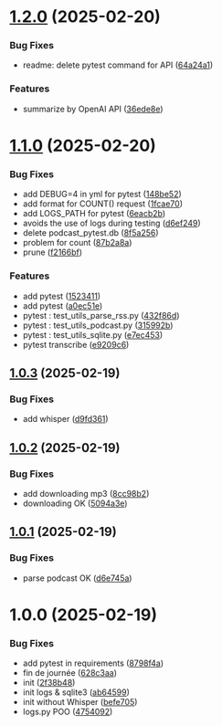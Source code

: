 # [1.2.0](https://github.com/ChristianPRO1982/watch-podcast-download/compare/v1.1.0...v1.2.0) (2025-02-20)


### Bug Fixes

* readme: delete pytest command for API ([64a24a1](https://github.com/ChristianPRO1982/watch-podcast-download/commit/64a24a12521da0cf5a6f85eeb5641c078f6b49f4))


### Features

* summarize by OpenAI API ([36ede8e](https://github.com/ChristianPRO1982/watch-podcast-download/commit/36ede8e2eea1b7183dfb3dae286fff3126db512a))

# [1.1.0](https://github.com/ChristianPRO1982/watch-podcast-download/compare/v1.0.3...v1.1.0) (2025-02-20)


### Bug Fixes

* add DEBUG=4 in yml for pytest ([148be52](https://github.com/ChristianPRO1982/watch-podcast-download/commit/148be5274e6cf7f2b3e683942b8398100316f46b))
* add format for COUNT() request ([1fcae70](https://github.com/ChristianPRO1982/watch-podcast-download/commit/1fcae707f608823f4150659f0f0c328bb4146940))
* add LOGS_PATH for pytest ([6eacb2b](https://github.com/ChristianPRO1982/watch-podcast-download/commit/6eacb2b258636b095091b5136cbf905d03c314d0))
* avoids the use of logs during testing ([d6ef249](https://github.com/ChristianPRO1982/watch-podcast-download/commit/d6ef2494d423d65d0315bb49b392533e360e1201))
* delete podcast_pytest.db ([8f5a256](https://github.com/ChristianPRO1982/watch-podcast-download/commit/8f5a256af227feeaa1bb373456209224973be8d1))
* problem for count ([87b2a8a](https://github.com/ChristianPRO1982/watch-podcast-download/commit/87b2a8a1f2ff364333611a95f392e796fe8d59e1))
* prune ([f2166bf](https://github.com/ChristianPRO1982/watch-podcast-download/commit/f2166bfeafdd3a8c663ca959d05b54493ef757e2))


### Features

* add pytest ([1523411](https://github.com/ChristianPRO1982/watch-podcast-download/commit/1523411449a1d9856a36c32f2df59cc75b877b9c))
* add pytest ([a0ec51e](https://github.com/ChristianPRO1982/watch-podcast-download/commit/a0ec51e78bf41e506ab4d308d23e8183098466d6))
* pytest : test_utils_parse_rss.py ([432f86d](https://github.com/ChristianPRO1982/watch-podcast-download/commit/432f86d1d8d1930df881bdf7917ed9236cbc2c15))
* pytest : test_utils_podcast.py ([315992b](https://github.com/ChristianPRO1982/watch-podcast-download/commit/315992b3ab7ac94d18889cffe17b641a42968b1c))
* pytest : test_utils_sqlite.py ([e7ec453](https://github.com/ChristianPRO1982/watch-podcast-download/commit/e7ec4531c6848864a280a7177337b4dc0a2fdfe1))
* pytest transcribe ([e9209c6](https://github.com/ChristianPRO1982/watch-podcast-download/commit/e9209c61c102c361118a1d6d37eeffc03636a293))

## [1.0.3](https://github.com/ChristianPRO1982/watch-podcast-download/compare/v1.0.2...v1.0.3) (2025-02-19)


### Bug Fixes

* add whisper ([d9fd361](https://github.com/ChristianPRO1982/watch-podcast-download/commit/d9fd361ba3f4d81be3d4d55b58d28e109d38610d))

## [1.0.2](https://github.com/ChristianPRO1982/watch-podcast-download/compare/v1.0.1...v1.0.2) (2025-02-19)


### Bug Fixes

* add downloading mp3 ([8cc98b2](https://github.com/ChristianPRO1982/watch-podcast-download/commit/8cc98b23cdca0822c6512123e9a08713c51588d0))
* downloading OK ([5094a3e](https://github.com/ChristianPRO1982/watch-podcast-download/commit/5094a3e4e356e38996e3f8c74f09a62cdefd45ef))

## [1.0.1](https://github.com/ChristianPRO1982/watch-podcast-download/compare/v1.0.0...v1.0.1) (2025-02-19)


### Bug Fixes

* parse podcast OK ([d6e745a](https://github.com/ChristianPRO1982/watch-podcast-download/commit/d6e745ab399013db104249792b04a21181e3326e))

# 1.0.0 (2025-02-19)


### Bug Fixes

* add pytest in requirements ([8798f4a](https://github.com/ChristianPRO1982/watch-podcast-download/commit/8798f4a973296d3b5c0c49cdde980cb92c3d1419))
* fin de journée ([628c3aa](https://github.com/ChristianPRO1982/watch-podcast-download/commit/628c3aa7175ee663182adab2e58342d5095df396))
* init ([2f38b48](https://github.com/ChristianPRO1982/watch-podcast-download/commit/2f38b487847a025601a6bcba61ae64ced3ebfdd9))
* init logs & sqlite3 ([ab64599](https://github.com/ChristianPRO1982/watch-podcast-download/commit/ab645991632130f340eba24dd186a1aab37045d8))
* init without Whisper ([befe705](https://github.com/ChristianPRO1982/watch-podcast-download/commit/befe70530edbc4ca7db26a2a466dc8dbae023d9b))
* logs.py POO ([4754092](https://github.com/ChristianPRO1982/watch-podcast-download/commit/4754092c29bcc8ec076709eb2bce82dd18fcf282))

